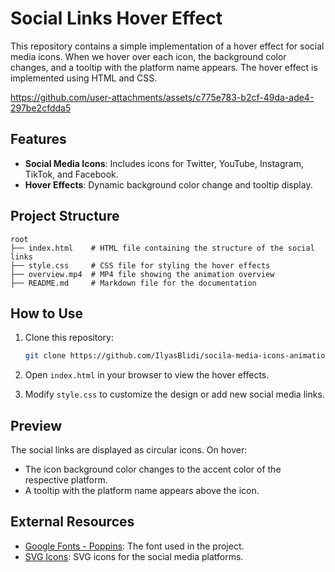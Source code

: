 # Social Links Hover Effect

This repository contains a simple implementation of a hover effect for social media icons. When we hover over each icon, the background color changes, and a tooltip with the platform name appears. The hover effect is implemented using HTML and CSS.

https://github.com/user-attachments/assets/c775e783-b2cf-49da-ade4-297be2cfdda5

## Features
- **Social Media Icons**: Includes icons for Twitter, YouTube, Instagram, TikTok, and Facebook.
- **Hover Effects**: Dynamic background color change and tooltip display.

## Project Structure
```
root
├── index.html    # HTML file containing the structure of the social links
├── style.css     # CSS file for styling the hover effects
├── overview.mp4  # MP4 file showing the animation overview
├── README.md     # Markdown file for the documentation
```

## How to Use

1. Clone this repository:
    ```bash
    git clone https://github.com/IlyasBlidi/socila-media-icons-animation.git
    ```

2. Open `index.html` in your browser to view the hover effects.

3. Modify `style.css` to customize the design or add new social media links.

## Preview
The social links are displayed as circular icons. On hover:
- The icon background color changes to the accent color of the respective platform.
- A tooltip with the platform name appears above the icon.

## External Resources
- [Google Fonts - Poppins](https://fonts.google.com/specimen/Poppins): The font used in the project.
- [SVG Icons](https://simpleicons.org/): SVG icons for the social media platforms.
